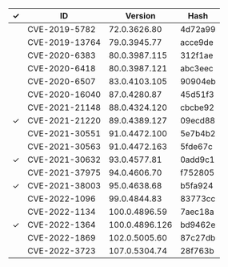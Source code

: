 | ✓ | ID             | Version        | Hash    |
|---|----------------|----------------|---------|
|   | CVE-2019-5782  | 72.0.3626.80   | 4d72a99 |
|   | CVE-2019-13764 | 79.0.3945.77   | acce9de |
|   | CVE-2020-6383  | 80.0.3987.115  | 312f1ae |
|   | CVE-2020-6418  | 80.0.3987.121  | abc3eec |
|   | CVE-2020-6507  | 83.0.4103.105  | 90904eb |
|   | CVE-2020-16040 | 87.0.4280.87   | 45d51f3 |
|   | CVE-2021-21148 | 88.0.4324.120  | cbcbe92 |
| ✓ | CVE-2021-21220 | 89.0.4389.127  | 09ecd88 |
|   | CVE-2021-30551 | 91.0.4472.100  | 5e7b4b2 |
|   | CVE-2021-30563 | 91.0.4472.163  | 5fde67c |
| ✓ | CVE-2021-30632 | 93.0.4577.81   | 0add9c1 |
|   | CVE-2021-37975 | 94.0.4606.70   | f752805 |
| ✓ | CVE-2021-38003 | 95.0.4638.68   | b5fa924 |
|   | CVE-2022-1096  | 99.0.4844.83   | 83773cc |
|   | CVE-2022-1134  | 100.0.4896.59  | 7aec18a |
| ✓ | CVE-2022-1364  | 100.0.4896.126 | bd9462e |
|   | CVE-2022-1869  | 102.0.5005.60  | 87c27db |
|   | CVE-2022-3723  | 107.0.5304.74  | 28f763b |

